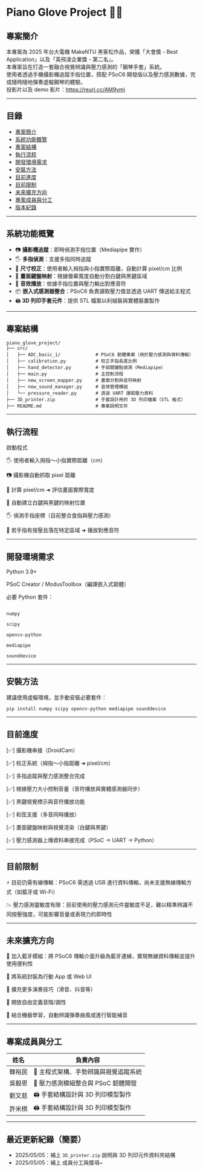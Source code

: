 # Piano Glove Project 🎹🧤

## 專案簡介

本專案為 2025 年台大電機 MakeNTU 黑客松作品，榮獲「大會獎 - Best Application」以及「英飛凌企業獎 - 第二名」。  
本專案旨在打造一套融合視覺辨識與壓力感測的「鋼琴手套」系統。  
使用者透過手機攝影機追蹤手指位置，搭配 PSoC6 開發版以及壓力感測數據，完成隨時隨地彈奏虛擬鋼琴的體驗。  
投影片以及 demo 影片：https://reurl.cc/AM9ymj

---

## 目錄
- [專案簡介](#專案簡介)
- [系統功能概覽](#系統功能概覽)
- [專案結構](#專案結構)
- [執行流程](#執行流程)
- [開發環境需求](#開發環境需求)
- [安裝方法](#安裝方法)
- [目前進度](#目前進度)
- [目前限制](#目前限制)
- [未來擴充方向](#未來擴充方向)
- [專案成員與分工](#專案成員與分工)
- [版本紀錄](最近更新紀錄（簡要）)

---


## 系統功能概覽
- 📷 **攝影機追蹤**：即時偵測手指位置（Mediapipe 實作）
- 🖐️ **多指偵測**：支援多指同時追蹤
- 📏 **尺寸校正**：使用者輸入拇指與小指實際距離，自動計算 pixel/cm 比例
- 🎹 **畫面鍵盤映射**：根據螢幕寬度自動分割白鍵與黑鍵區域
- 🎵 **音效播放**：依據手指位置與壓力輸出對應音符
- 📦 **嵌入式感測器整合**：PSoC6 負責讀取壓力值並透過 UART 傳送給主程式
- 🖨️ **3D 列印手套元件**：提供 STL 檔案以利組裝與實體裝置製作

---

## 專案結構
```plaintext
piano_glove_project/
├── src/
│   ├── ADC_basic_1/             # PSoC6 韌體專案（用於壓力感測與資料傳輸）
│   ├── calibration.py           # 校正手指長度比例
│   ├── hand_detector.py         # 手部關鍵點偵測（Mediapipe）
│   ├── main.py                  # 主控制流程
│   ├── new_screen_mapper.py     # 畫面分割與音符映射
│   ├── new_sound_manager.py     # 音效管理模組
│   └── pressure_reader.py       # 透過 UART 讀取壓力資料
├── 3D_printer.zip               # 手套設計用的 3D 列印檔案（STL 格式）
├── README.md                    # 專案說明文件
```
---

## 執行流程
啟動程式

🖐️ 使用者輸入拇指～小指實際距離（cm）

📷 攝影機自動抓取 pixel 距離

📏 計算 pixel/cm ➜ 評估畫面實際寬度

🎹 自動建立白鍵與黑鍵的映射位置

🖐️ 偵測手指座標（目前整合食指與壓力感測）

🎵 若手指有按壓且落在特定區域 ➜ 播放對應音符

---

## 開發環境需求
Python 3.9+

PSoC Creator / ModusToolbox（編譯嵌入式韌體）

必要 Python 套件：
```

numpy

scipy

opencv-python

mediapipe

sounddevice
```

---

## 安裝方法
建議使用虛擬環境，並手動安裝必要套件：
```
pip install numpy scipy opencv-python mediapipe sounddevice
```

---

## 目前進度
[✅] 攝影機串接（DroidCam）

[✅] 校正系統（拇指～小指距離 ➜ pixel/cm）

[✅] 多指追蹤與壓力感測整合完成

[✅] 根據壓力大小控制音量（音符播放與實體感測器同步）

[✅] 黑鍵視覺標示與音符播放功能

[✅] 和弦支援（多音同時播放）

[✅] 畫面鍵盤映射與視覺渲染（白鍵與黑鍵）

[✅] 壓力感測器上傳資料串接完成（PSoC → UART → Python）


---

## 目前限制
⚡ 目前仍需有線傳輸：PSoC6 需透過 USB 進行資料傳輸，尚未支援無線傳輸方式（如藍牙或 Wi-Fi）

📉 壓力感測靈敏度有限：目前使用的壓力感測元件靈敏度不足，難以精準辨識不同按壓強度，可能影響音量或表現力的即時性

---

## 未來擴充方向
📶 加入藍牙模組：將 PSoC6 傳輸介面升級為藍牙連線，實現無線資料傳輸並提升使用便利性

📱 將系統封裝為行動 App 或 Web UI

🎵 擴充更多演奏技巧（滑音、抖音等）

🎹 開放自由定義音階/調性

🧠 結合機器學習，自動辨識彈奏曲風或進行智能補音


---

## 專案成員與分工

| 姓名 | 負責內容 |
|------|----------|
| 韓裕民 | 🎹 主程式架構、手勢辨識與視覺追蹤系統 |
| 吳毅恩 | 🧤 壓力感測模組整合與 PSoC 韌體開發 |
| 劉又慈 | 🖨️ 手套結構設計與 3D 列印模型製作 |
| 許米棋 | 🖨️ 手套結構設計與 3D 列印模型製作 |

---

## 最近更新紀錄（簡要）
- 2025/05/05：補上 `3D_printer.zip` 說明與 3D 列印元件資料夾結構
- 2025/05/05：補上 成員分工與獎項~


